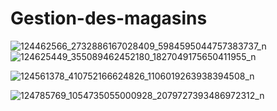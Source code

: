 # Gestion-des-magasins
![124462566_2732886167028409_5984595044757383737_n](https://user-images.githubusercontent.com/47055686/98740825-f44d0480-23ab-11eb-82c2-ea130ab8103a.jpg)
![124625449_355089462452180_1827049175650411955_n](https://user-images.githubusercontent.com/47055686/98740821-f2834100-23ab-11eb-8aa5-709c154712c7.jpg)

![124561378_410752166624826_1106019263938394508_n](https://user-images.githubusercontent.com/47055686/98740830-f57e3180-23ab-11eb-9bbb-3bc0d5cb1b8a.jpg)

![124785769_1054735055000928_2079727393486972312_n](https://user-images.githubusercontent.com/47055686/98740822-f3b46e00-23ab-11eb-97ca-a70034479fe0.jpg)
